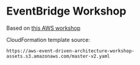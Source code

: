 # EventBridge Workshop

Based on [this AWS workshop](https://catalog.us-east-1.prod.workshops.aws/workshops/63320e83-6abc-493d-83d8-f822584fb3cb/en-US/getting-started/self-hosted)

CloudFormation template source:

```
https://aws-event-driven-architecture-workshop-assets.s3.amazonaws.com/master-v2.yaml
```
